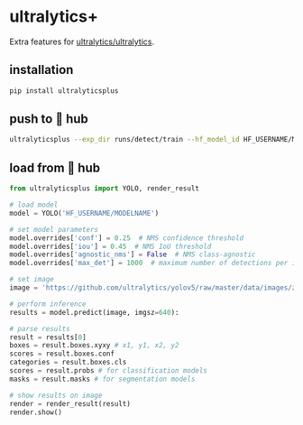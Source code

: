 # ultralytics+

Extra features for [ultralytics/ultralytics](https://github.com/ultralytics/ultralytics).

## installation

```bash
pip install ultralyticsplus
```

## push to 🤗 hub

```bash
ultralyticsplus --exp_dir runs/detect/train --hf_model_id HF_USERNAME/MODELNAME
```

## load from 🤗 hub

```python
from ultralyticsplus import YOLO, render_result

# load model
model = YOLO('HF_USERNAME/MODELNAME')

# set model parameters
model.overrides['conf'] = 0.25  # NMS confidence threshold
model.overrides['iou'] = 0.45  # NMS IoU threshold
model.overrides['agnostic_nms'] = False  # NMS class-agnostic
model.overrides['max_det'] = 1000  # maximum number of detections per image

# set image
image = 'https://github.com/ultralytics/yolov5/raw/master/data/images/zidane.jpg'

# perform inference
results = model.predict(image, imgsz=640):

# parse results
result = results[0]
boxes = result.boxes.xyxy # x1, y1, x2, y2
scores = result.boxes.conf
categories = result.boxes.cls
scores = result.probs # for classification models
masks = result.masks # for segmentation models

# show results on image
render = render_result(result)
render.show()
```
